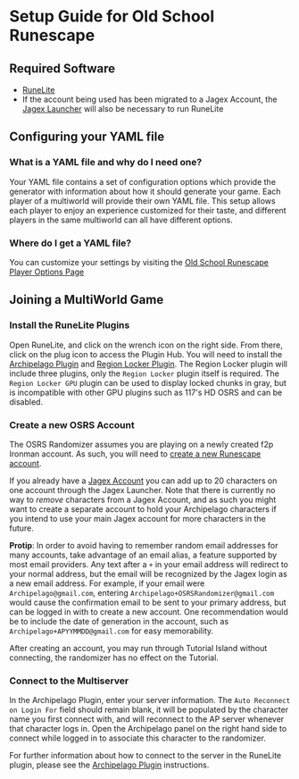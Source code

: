 # Setup Guide for Old School Runescape

## Required Software

- [RuneLite](https://runelite.net/)
- If the account being used has been migrated to a Jagex Account, the [Jagex Launcher](https://www.jagex.com/en-GB/launcher)
will also be necessary to run RuneLite

## Configuring your YAML file

### What is a YAML file and why do I need one?

Your YAML file contains a set of configuration options which provide the generator with information about how it should
generate your game. Each player of a multiworld will provide their own YAML file. This setup allows each player to enjoy
an experience customized for their taste, and different players in the same multiworld can all have different options.

### Where do I get a YAML file?

You can customize your settings by visiting the 
[Old School Runescape Player Options Page](/games/Old%20School%20Runescape/player-options)

## Joining a MultiWorld Game

### Install the RuneLite Plugins
Open RuneLite, and click on the wrench icon on the right side. From there, click on the plug icon to access the
Plugin Hub. You will need to install the [Archipelago Plugin](https://github.com/digiholic/osrs-archipelago) 
and [Region Locker Plugin](https://github.com/slaytostay/region-locker). The Region Locker plugin
will include three plugins, only the `Region Locker` plugin itself is required. The `Region Locker GPU` plugin can be
used to display locked chunks in gray, but is incompatible with other GPU plugins such as 117's HD OSRS and can be
disabled.

### Create a new OSRS Account
The OSRS Randomizer assumes you are playing on a newly created f2p Ironman account. As such, you will need to [create a
new Runescape account](https://secure.runescape.com/m=account-creation/create_account?theme=oldschool). 

If you already have a [Jagex Account](https://www.jagex.com/en-GB/accounts) you can add up to 20 characters on
one account through the Jagex Launcher. Note that there is currently no way to _remove_ characters
from a Jagex Account, and as such you might want to create a separate account to hold your Archipelago
characters if you intend to use your main Jagex account for more characters in the future.

**Protip**: In order to avoid having to remember random email addresses for many accounts, take advantage of an email
alias, a feature supported by most email providers. Any text after a `+` in your email address will redirect to your
normal address, but the email will be recognized by the Jagex login as a new email address. For example, if your email
were `Archipelago@gmail.com`, entering `Archipelago+OSRSRandomizer@gmail.com` would cause the confirmation email to
be sent to your primary address, but can be logged in with to create a new account. One recommendation would be to
include the date of generation in the account, such as `Archipelago+APYYMMDD@gmail.com` for easy memorability.

After creating an account, you may run through Tutorial Island without connecting, the randomizer has no 
effect on the Tutorial.

### Connect to the Multiserver
In the Archipelago Plugin, enter your server information. The `Auto Reconnect on Login For` field should remain blank,
it will be populated by the character name you first connect with, and will reconnect to the AP server whenever that
character logs in. Open the Archipelago panel on the right hand side to connect while logged in to associate this
character to the randomizer.

For further information about how to connect to the server in the RuneLite plugin,
please see the [Archipelago Plugin](https://github.com/digiholic/osrs-archipelago) instructions.